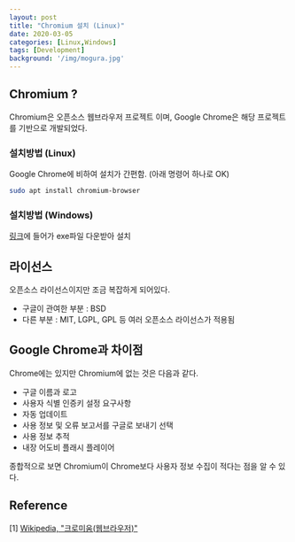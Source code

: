 ```yaml
---
layout: post
title: "Chromium 설치 (Linux)"
date: 2020-03-05
categories: [Linux,Windows]
tags: [Development]
background: '/img/mogura.jpg'
---
```


## Chromium ?

Chromium은 오픈소스 웹브라우저 프로젝트 이며, Google Chrome은 해당 프로젝트를 기반으로 개발되었다.

### 설치방법 (Linux)

 Google Chrome에 비하여 설치가 간편함. (아래 명령어 하나로 OK)

```bash
sudo apt install chromium-browser
```

### 설치방법 (Windows)
[링크](https://chromium.woolyss.com/download/ko/)에 들어가 exe파일 다운받아 설치

## 라이선스
오픈소스 라이선스이지만 조금 복잡하게 되어있다.
- 구글이 관여한 부분 : BSD
- 다른 부분 : MIT, LGPL, GPL 등 여러 오픈소스 라이선스가 적용됨 

## Google Chrome과 차이점
Chrome에는 있지만 Chromium에 없는 것은 다음과 같다.
- 구글 이름과 로고
- 사용자 식별 인증키 설정 요구사항
- 자동 업데이트
- 사용 정보 및 오류 보고서를 구글로 보내기 선택
- 사용 정보 추적
- 내장 어도비 플래시 플레이어

종합적으로 보면 Chromium이 Chrome보다 사용자 정보 수집이 적다는 점을 알 수 있다.

## Reference
[1] [Wikipedia, "크로미움(웹브라우저)"](https://ko.wikipedia.org/wiki/%ED%81%AC%EB%A1%9C%EB%AF%B8%EC%97%84_(%EC%9B%B9_%EB%B8%8C%EB%9D%BC%EC%9A%B0%EC%A0%80))
